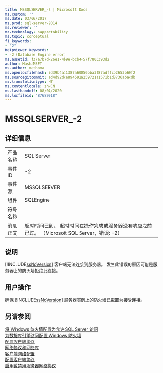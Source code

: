 ```yaml
---
title: MSSQLSERVER_-2 | Microsoft Docs
ms.custom: ''
ms.date: 03/06/2017
ms.prod: sql-server-2014
ms.reviewer: ''
ms.technology: supportability
ms.topic: conceptual
f1_keywords:
- "2"
helpviewer_keywords:
- -2 (Database Engine error)
ms.assetid: f37a7b7d-26e1-4b9e-bcb4-57f7805393d2
author: MashaMSFT
ms.author: mathoma
ms.openlocfilehash: 5d39b4a11387a60056bba3f87adffcb2653b60f2
ms.sourcegitcommit: ad4d92dce894592a259721a1571b1d8736abacdb
ms.translationtype: MT
ms.contentlocale: zh-CN
ms.lasthandoff: 08/04/2020
ms.locfileid: "87689918"
---
```

# <a name="mssqlserver_-2"></a>MSSQLSERVER_-2
    
## <a name="details"></a>详细信息  
  
|||  
|-|-|  
|产品名称|SQL Server|  
|事件 ID|-2|  
|事件源|MSSQLSERVER|  
|组件|SQLEngine|  
|符号名称||  
|消息正文|超时时间已到。  超时时间在操作完成或服务器没有响应之前已过。 （Microsoft SQL Server，错误: -2）|   
  
## <a name="explanation"></a>说明  
 [!INCLUDE[ssNoVersion](../../includes/ssnoversion-md.md)] 客户端无法连接到服务器。 发生此错误的原因可能是服务器上的防火墙拒绝此连接。 
  
## <a name="user-action"></a>用户操作  
 确保 [!INCLUDE[ssNoVersion](../../includes/ssnoversion-md.md)] 服务器实例上的防火墙已配置为接受连接。  
  
## <a name="see-also"></a>另请参阅  
 [将 Windows 防火墙配置为允许 SQL Server 访问](../../sql-server/install/configure-the-windows-firewall-to-allow-sql-server-access.md)   
 [为数据库引擎访问配置 Windows 防火墙](../../database-engine/configure-windows/configure-a-windows-firewall-for-database-engine-access.md)   
 [配置客户端协议](../../database-engine/configure-windows/configure-client-protocols.md)   
 [网络协议和网络库](../../sql-server/install/network-protocols-and-network-libraries.md)   
 [客户端网络配置](../../database-engine/configure-windows/client-network-configuration.md)   
 [配置客户端协议](../../database-engine/configure-windows/configure-client-protocols.md)   
 [启用或禁用服务器网络协议](../../database-engine/configure-windows/enable-or-disable-a-server-network-protocol.md)  
  
